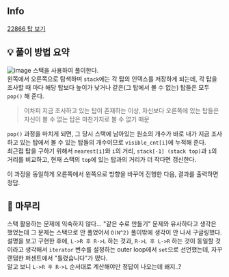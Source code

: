## Info
[22866 탑 보기](https://www.acmicpc.net/problem/22866)

## 💡 풀이 방법 요약
![image](https://user-images.githubusercontent.com/31981462/230622400-4c869a23-1d5e-4bd0-83ff-ef6fa59215b5.png)
스택을 사용하여 풀이한다.  
왼쪽에서 오른쪽으로 탐색하며 `stack`에는 각 탑의 인덱스를 저장하게 되는데, 각 탑을 조사할 때 마다 해당 탑보다 높이가 낮거나 같은(그 탑에서 볼 수 없는) 탑들은 모두 `pop()` 해 준다.  
> 어차피 지금 조사하고 있는 탑이 존재하는 이상, 자신보다 오른쪽에 있는 탑들은 자신이 볼 수 없는 탑은 마찬가지로 볼 수 없기 때문  
  
`pop()` 과정을 마치게 되면, 그 당시 스택에 남아있는 원소의 개수가 바로 내가 지금 조사하고 있는 탑에서 볼 수 있는 탑들의 개수이므로 `visible_cnt[i]`에 누적해 준다.  
최근접 탑을 구하기 위해서 `nearest[i]`와 `i`의 거리, `stack[-1] (stack top)`과 `i`의 거리를 비교하고, 현재 스택의 `top`에 있는 탑과의 거리가 더 작다면 갱신한다.  
  
이 과정을 동일하게 오른쪽에서 왼쪽으로 방향을 바꾸어 진행한 다음, 결과를 출력하면 정답.


## 🙂 마무리
스택 활용하는 문제에 익숙하지 않다... "같은 수로 만들기" 문제와 유사하다고 생각은 했었는데 그 문제는 스택으로 안 풀었어서 `O(N^2)` 풀이밖에 생각이 안 나서 구글링했다.  
설명을 보고 구현한 후에, `L->R 후 R->L` 하는 것과, `R->L 후 L->R` 하는 것이 동일할 것이라고 생각해서 `iterator` 변수를 설정하는 outer loop에서 `set`으로 선언했는데, 자꾸 랜덤한 퍼센트에서 "틀렸습니다"가 떴다.  
알고 보니 `L->R 후 R->L` 순서대로 계산해야만 정답이 나오는데 왜지..?
